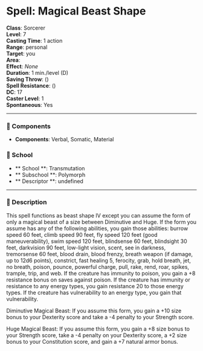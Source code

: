 
# Spell: Magical Beast Shape
**Class**: Sorcerer  
**Level**: 7  
**Casting Time**: 1 action  
**Range**: personal  
**Target**: you  
**Area**:   
**Effect**: _None_  
**Duration**: 1 min./level (D)  
**Saving Throw**:  ()  
**Spell Resistance**:  ()  
**DC**: 17  
**Caster Level**: 1  
**Spontaneous**: Yes

---

### 🔮 Components
- **Components**: Verbal, Somatic, Material

### 🏫 School
- ** School **: Transmutation
- ** Subschool **: Polymorph
- ** Descriptor **: undefined
---

### 📜 Description
This spell functions as beast shape IV except you can assume the form of only a magical beast of a size between Diminutive and Huge. If the form you assume has any of the following abilities, you gain those abilities: burrow speed 60 feet, climb speed 90 feet, fly speed 120 feet (good maneuverability), swim speed 120 feet, blindsense 60 feet, blindsight 30 feet, darkvision 90 feet, low-light vision, scent, see in darkness, tremorsense 60 feet, blood drain, blood frenzy, breath weapon (if damage, up to 12d6 points), constrict, fast healing 5, ferocity, grab, hold breath, jet, no breath, poison, pounce, powerful charge, pull, rake, rend, roar, spikes, trample, trip, and web. If the creature has immunity to poison, you gain a +8 resistance bonus on saves against poison. If the creature has immunity or resistance to any energy types, you gain resistance 20 to those energy types. If the creature has vulnerability to an energy type, you gain that vulnerability. 

Diminutive Magical Beast: If you assume this form, you gain a +10 size bonus to your Dexterity score and take a -4 penalty to your Strength score. 

Huge Magical Beast: If you assume this form, you gain a +8 size bonus to your Strength score, take a -4 penalty on your Dexterity score, a +2 size bonus to your Constitution score, and gain a +7 natural armor bonus.
